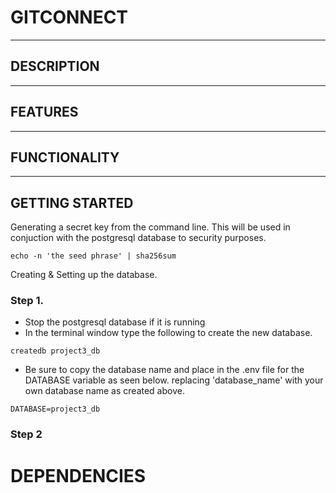 # GITCONNECT

---   
## DESCRIPTION

---   
## FEATURES

---   
## FUNCTIONALITY

---   
## GETTING STARTED

Generating a secret key from the command line. This will be used in conjuction with the postgresql database to security purposes.
~~~ 
echo -n 'the seed phrase' | sha256sum
~~~

Creating & Setting up the database. 
### Step 1.
- Stop the postgresql database if it is running
- In the terminal window type the following to create the new database.
~~~ 
createdb project3_db
~~~
- Be sure to copy the database name and place in the .env file for the DATABASE variable as seen below. replacing 'database_name' with your own database name as created above.   
~~~
DATABASE=project3_db
~~~   
### Step 2

# DEPENDENCIES


